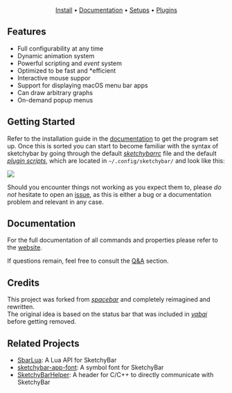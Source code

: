 

<p align="center">
<a href="https://felixkratz.github.io/SketchyBar/setup">Install</a>
<span> • </span>
<a href="https://felixkratz.github.io/SketchyBar/config/bar">Documentation</a> 
<span> • </span> 
<a href="https://github.com/FelixKratz/SketchyBar/discussions/47?sort=top">Setups</a>
<span> • </span> 
<a href="https://github.com/FelixKratz/SketchyBar/discussions/12?sort=top">Plugins</a>
</p>




## Features
* Full configurability at any time
* Dynamic animation system
* Powerful scripting and *event* system
* Optimized to be fast and *efficient
* Interactive mouse suppor
* Support for displaying macOS menu bar apps
* Can draw arbitrary graphs
* On-demand popup menus



## Getting Started
Refer to the installation guide in the [documentation](https://felixkratz.github.io/SketchyBar/setup) to get the program set up.
Once this is sorted you can start to become familiar with the syntax of sketchybar by going through the default [*sketchybarrc*](https://github.com/FelixKratz/SketchyBar/blob/master/sketchybarrc) file and the default [*plugin scripts*](https://github.com/FelixKratz/SketchyBar/blob/master/plugins),
which are located in `~/.config/sketchybar/` and look like this:

![](images/default.png)



Should you encounter things not working as you expect them to, please *do not* hesitate to open an [issue](https://github.com/FelixKratz/SketchyBar/issues), as
this is either a bug or a documentation problem and relevant in any case.

## Documentation
For the full documentation of all commands and properties please refer to the [website](https://felixkratz.github.io/SketchyBar/config/bar).

If questions remain, feel free to consult the [Q&A](https://github.com/FelixKratz/SketchyBar/discussions/categories/q-a) section.


## Credits
This project was forked from *[spacebar](https://github.com/cmacrae/spacebar)* and completely reimagined and rewritten. <br>
The original idea is based on the status bar that was included in *[yabai](https://github.com/koekeishiya/yabai)* before getting removed.


## Related Projects
- [SbarLua](https://github.com/FelixKratz/SbarLua): A Lua API for SketchyBar
- [sketchybar-app-font](https://github.com/kvndrsslr/sketchybar-app-font): A symbol font for SketchyBar
- [SketchyBarHelper](https://github.com/FelixKratz/SketchyBarHelper): A header for C/C++ to directly communicate with SketchyBar



